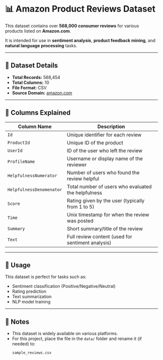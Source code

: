# 📊 Amazon Product Reviews Dataset

This dataset contains over **568,000 consumer reviews** for various products listed on **Amazon.com**.

It is intended for use in **sentiment analysis**, **product feedback mining**, and **natural language processing** tasks.

---

## 📁 Dataset Details

- **Total Records:** 568,454
- **Total Columns:** 10
- **File Format:** CSV
- **Source Domain:** [amazon.com](https://www.amazon.com)

---

## 📌 Columns Explained

| Column Name              | Description                                                 |
|--------------------------|-------------------------------------------------------------|
| `Id`                     | Unique identifier for each review                           |
| `ProductId`              | Unique ID of the product                                     |
| `UserId`                 | ID of the user who left the review                          |
| `ProfileName`            | Username or display name of the reviewer                    |
| `HelpfulnessNumerator`   | Number of users who found the review helpful                |
| `HelpfulnessDenomenator` | Total number of users who evaluated the helpfulness         |
| `Score`                  | Rating given by the user (typically from 1 to 5)            |
| `Time`                   | Unix timestamp for when the review was posted               |
| `Summary`                | Short summary/title of the review                           |
| `Text`                   | Full review content (used for sentiment analysis)           |

---

## 🧠 Usage

This dataset is perfect for tasks such as:
- Sentiment classification (Positive/Negative/Neutral)
- Rating prediction
- Text summarization
- NLP model training

---

## 🔄 Notes

- This dataset is widely available on various platforms.
- For this project, place the file in the `data/` folder and rename it (if needed) to:
  ```
  sample_reviews.csv
  ```


